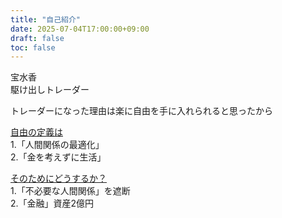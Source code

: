 ```yaml
---
title: "自己紹介"
date: 2025-07-04T17:00:00+09:00
draft: false
toc: false
---
```


宝水香  
駆け出しトレーダー  

トレーダーになった理由は楽に自由を手に入れられると思ったから  

<u>自由の定義は</u>  
1.「人間関係の最適化」  
2.「金を考えずに生活」  

<u>そのためにどうするか？</u>  
1.「不必要な人間関係」を遮断  
2.「金融」資産2億円